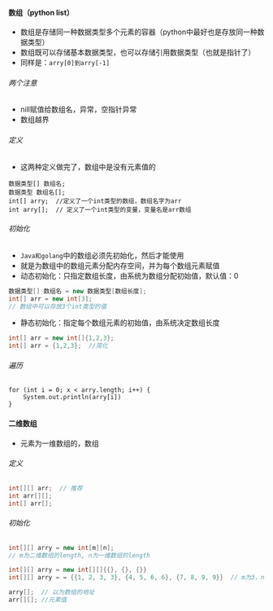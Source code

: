 #### 数组（python  list）

- 数组是存储同一种数据类型多个元素的容器（python中最好也是存放同一种数据类型）
- 数组既可以存储基本数据类型，也可以存储引用数据类型（也就是指针了）
- 同样是：`arry[0]到arry[-1]`

###### 两个注意

- nill赋值给数组名，异常，空指针异常
- 数组越界

###### 定义

- 这两种定义做完了，数组中是没有元素值的

```
数据类型[] 数组名;
数据类型 数组名[];
int[] arry;  //定义了一个int类型的数组，数组名字为arr
int arry[];  // 定义了一个int类型的变量，变量名是arr数组
```

###### 初始化

- `Java和golang`中的数组必须先初始化，然后才能使用
- 就是为数组中的数组元素分配内存空间，并为每个数组元素赋值
- 动态初始化：只指定数组长度，由系统为数组分配初始值，默认值：0

```java
数据类型[] 数组名 = new 数据类型[数组长度];
int[] arr = new int[3];
// 数组中可以存放3个int类型的值
```

- 静态初始化：指定每个数组元素的初始值，由系统决定数组长度

```java
int[] arr = new int[]{1,2,3};
int[] arr = {1,2,3};  //简化
```

###### 遍历

```
for (int i = 0; x < arry.length; i++) {
	System.out.println(arry[i])
}
```

#### 二维数组

- 元素为一维数组的，数组

###### 定义

```java
int[][] arr;  // 推荐
int arr[][];
int[] arr[];
```

###### 初始化

```java
int[][] arry = new int[m][n];
// m为二维数组的length, n为一维数组的length

int[][] arry = new int[][]{{}, {}, {}}
int[][] arry = = {{1, 2, 3, 3}, {4, 5, 6, 6}, {7, 8, 9, 9}}  // m为3，n为4

arry[];  // 以为数组的地址
arr[][]; //元素值
```

